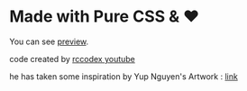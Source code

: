 # Made with Pure CSS & ♥

You can see [preview](https://animeshmaiti.github.io/bloomingFlowerPureCss/).

code created by [rccodex youtube](https://www.youtube.com/watch?v=yja-5ZbPIuE)

he has taken some inspiration by Yup Nguyen's Artwork : [link](https://dribbble.com/shots/11096994-Virtual-Garden)

